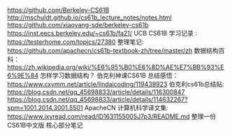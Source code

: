 
https://github.com/Berkeley-CS61B
http://mschuldt.github.io/cs61b_lecture_notes/notes.html
https://github.com/xiaoyang-sde/berkeley-cs61b
https://inst.eecs.berkeley.edu/~cs61b/fa21/
UCB CS61B 学习记录 : https://testerhome.com/topics/27380
整理笔记: https://github.com/apachecn/cs61b-textbook-zh/tree/master/zh
数据结构百科： https://zh.wikipedia.org/wiki/%E6%95%B0%E6%8D%AE%E7%BB%93%E6%9E%84
怎样学习数据结构？ 伯克利神课CS61B 总结感悟： https://www.cxymm.net/article/lindaicoding/119439923
伯克利cs61b总结贴: https://blog.csdn.net/qq_45698833/article/details/116300847
https://blog.csdn.net/qq_45698833/article/details/114632267?spm=1001.2014.3001.5501
ApacheCN 计算机科学译文集: https://www.ixyread.com/read/ID1631155005J7p3/README.md
整理一份CS61B中文版 核心部分笔记
